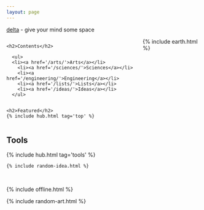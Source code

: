 ```yaml
---
layout: page
---
```



<p><a href="/about">delta</a> - give your mind some space</p>


<div class="columns is-vcentered">

  <div class="column is-4">

    <h2>Contents</h2>

      <ul>
      <li><a href='/arts/'>Arts</a></li>
        <li><a href='/sciences/'>Sciences</a></li>
        <li><a href='/engineering/'>Engineering</a></li>
        <li><a href='/lists/'>Lists</a></li>
        <li><a href='/ideas/'>Ideas</a></li>
      </ul>


    <h2>Featured</h2>
    {% include hub.html tag='top' %}

  </div>

  <div class="column is-4"> 
    {% include earth.html %}
  </div>

</div>


<div class="columns">

  <div class="column is-4">
    <h2>Tools</h2>
    {% include hub.html tag='tools' %}
    
    {% include random-idea.html %}

  </div>

</div>


<br>

{% include offline.html  %}

{% include random-art.html %}




